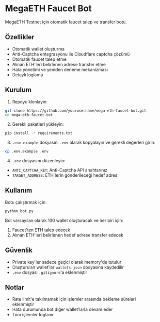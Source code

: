 # MegaETH Faucet Bot

MegaETH Testnet için otomatik faucet talep ve transfer botu.

## Özellikler

- Otomatik wallet oluşturma
- Anti-Captcha entegrasyonu ile Cloudflare captcha çözümü
- Otomatik faucet talep etme
- Alınan ETH'leri belirlenen adrese transfer etme
- Hata yönetimi ve yeniden deneme mekanizması
- Detaylı loglama

## Kurulum

1. Repoyu klonlayın:
```bash
git clone https://github.com/yourusername/mega-eth-faucet-bot.git
cd mega-eth-faucet-bot
```

2. Gerekli paketleri yükleyin:
```bash
pip install -r requirements.txt
```

3. `.env.example` dosyasını `.env` olarak kopyalayın ve gerekli değerleri girin:
```bash
cp .env.example .env
```

4. `.env` dosyasını düzenleyin:
- `ANTI_CAPTCHA_KEY`: Anti-Captcha API anahtarınız
- `TARGET_ADDRESS`: ETH'lerin gönderileceği hedef adres

## Kullanım

Botu çalıştırmak için:

```bash
python bot.py
```

Bot varsayılan olarak 100 wallet oluşturacak ve her biri için:
1. Faucet'ten ETH talep edecek
2. Alınan ETH'leri belirlenen hedef adrese transfer edecek

## Güvenlik

- Private key'ler sadece geçici olarak memory'de tutulur
- Oluşturulan wallet'lar `wallets.json` dosyasına kaydedilir
- `.env` dosyası `.gitignore`'a eklenmiştir

## Notlar

- Rate limit'e takılmamak için işlemler arasında bekleme süreleri eklenmiştir
- Hata durumunda bot diğer wallet'larla devam eder
- Tüm işlemler loglanır